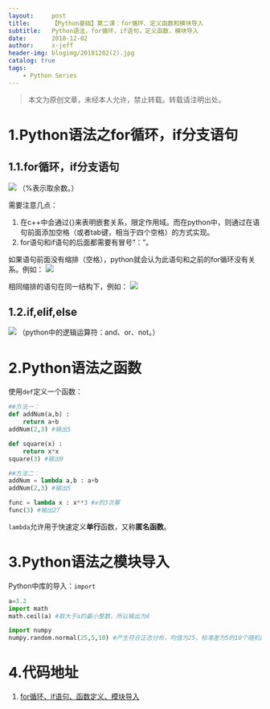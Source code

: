 ```yaml
---
layout:     post
title:      【Python基础】第二课：for循环、定义函数和模块导入
subtitle:   Python语法，for循环，if语句，定义函数，模块导入
date:       2018-12-02
author:     x-jeff
header-img: blogimg/20181202(2).jpg
catalog: true
tags:
    - Python Series
---
```

>本文为原创文章，未经本人允许，禁止转载。转载请注明出处。

# 1.Python语法之for循环，if分支语句
## 1.1.for循环，if分支语句
![](https://ws2.sinaimg.cn/large/006tNbRwly1fxspbt5wmxj30du0h6mxz.jpg)
（%表示取余数。）

需要注意几点：

1. 在c++中会通过{}来表明嵌套关系，限定作用域。而在python中，则通过在语句前面添加空格（或者tab键，相当于四个空格）的方式实现。
2. for语句和if语句的后面都需要有冒号“：”。

如果语句前面没有缩排（空格），python就会认为此语句和之前的for循环没有关系。例如：
![](https://ws3.sinaimg.cn/large/006tNbRwly1fxsplsrnz6j30au0843yu.jpg)

相同缩排的语句在同一结构下，例如：
![](https://ws2.sinaimg.cn/large/006tNbRwly1fxspojlizij30b60b2aaj.jpg)

## 1.2.if,elif,else
![](https://ws4.sinaimg.cn/large/006tNbRwly1fxsql8jatfj30cu08kt9i.jpg)
（python中的逻辑运算符：and、or、not。）

# 2.Python语法之函数
使用`def`定义一个函数：

~~~python
##方法一：
def addNum(a,b) :
	return a+b
addNum(2,3) #输出5

def square(x) : 
	return x*x
square(3) #输出9

##方法二：
addNum = lambda a,b : a+b
addNum(2,3) #输出5

func = lambda x : x**3 #x的3次幂
func(3) #输出27
~~~

`lambda`允许用于快速定义**单行**函数，又称**匿名函数**。

# 3.Python语法之模块导入
Python中库的导入：`import`

~~~python
a=3.2
import math
math.ceil(a) #取大于a的最小整数，所以输出为4

import numpy
numpy.random.normal(25,5,10) #产生符合正态分布，均值为25，标准差为5的10个随机数
~~~

# 4.代码地址

1. [for循环、if语句、函数定义、模块导入](https://github.com/x-jeff/Python_Code_Demo/tree/master/Demo2)